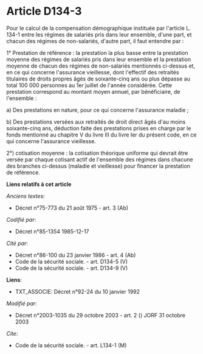 # Article D134-3

Pour le calcul de la compensation démographique instituée par l'article L. 134-1 entre les régimes de salariés pris dans leur
ensemble, d'une part, et chacun des régimes de non-salariés, d'autre part, il faut entendre par :

1° Prestation de référence : la prestation la plus basse entre la prestation moyenne des régimes de salariés pris dans leur
ensemble et la prestation moyenne de chacun des régimes de non-salariés mentionnés ci-dessus et, en ce qui concerne
l'assurance vieillesse, dont l'effectif des retraités titulaires de droits propres âgés de soixante-cinq ans ou plus dépasse
au total 100 000 personnes au 1er juillet de l'année considérée. Cette prestation correspond au montant moyen annuel, par
bénéficiaire, de l'ensemble :

a) Des prestations en nature, pour ce qui concerne l'assurance maladie ;

b) Des prestations versées aux retraités de droit direct âgés d'au moins soixante-cinq ans, déduction faite des prestations
prises en charge par le fonds mentionné au chapitre V du livre III du livre Ier du présent code, en ce qui concerne
l'assurance vieillesse.

2°) cotisation moyenne : la cotisation théorique uniforme qui devrait être versée par chaque cotisant actif de l'ensemble des
régimes dans chacune des branches ci-dessus (maladie et vieillesse) pour financer la prestation de référence.

**Liens relatifs à cet article**

_Anciens textes_:

  - Décret n°75-773 du 21 août 1975 - art. 3 (Ab)

_Codifié par_:

  - Décret n°85-1354 1985-12-17

_Cité par_:

  - Décret n°86-100 du 23 janvier 1986 - art. 4 (Ab)
  - Code de la sécurité sociale. - art. D134-5 (V)
  - Code de la sécurité sociale. - art. D134-9 (V)

**Liens**:

  - TXT_ASSOCIE: Décret n°92-24 du 10 janvier 1992

_Modifié par_:

  - Décret n°2003-1035 du 29 octobre 2003 - art. 2 () JORF 31 octobre 2003

_Cite_:

  - Code de la sécurité sociale. - art. L134-1 (M)
